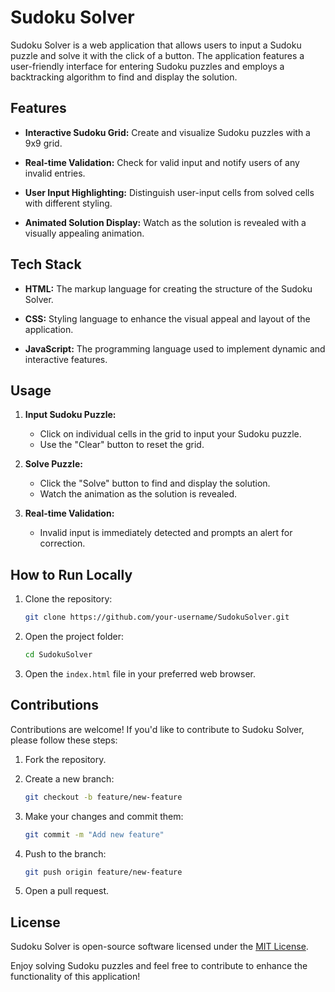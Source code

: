 # Sudoku Solver

Sudoku Solver is a web application that allows users to input a Sudoku puzzle and solve it with the click of a button. The application features a user-friendly interface for entering Sudoku puzzles and employs a backtracking algorithm to find and display the solution.

## Features

- **Interactive Sudoku Grid:** Create and visualize Sudoku puzzles with a 9x9 grid.

- **Real-time Validation:** Check for valid input and notify users of any invalid entries.

- **User Input Highlighting:** Distinguish user-input cells from solved cells with different styling.

- **Animated Solution Display:** Watch as the solution is revealed with a visually appealing animation.

## Tech Stack

- **HTML:** The markup language for creating the structure of the Sudoku Solver.

- **CSS:** Styling language to enhance the visual appeal and layout of the application.

- **JavaScript:** The programming language used to implement dynamic and interactive features.

## Usage

1. **Input Sudoku Puzzle:**
   - Click on individual cells in the grid to input your Sudoku puzzle.
   - Use the "Clear" button to reset the grid.

2. **Solve Puzzle:**
   - Click the "Solve" button to find and display the solution.
   - Watch the animation as the solution is revealed.

3. **Real-time Validation:**
   - Invalid input is immediately detected and prompts an alert for correction.

## How to Run Locally

1. Clone the repository:

   ```bash
   git clone https://github.com/your-username/SudokuSolver.git
   ```

2. Open the project folder:

   ```bash
   cd SudokuSolver
   ```

3. Open the `index.html` file in your preferred web browser.

## Contributions

Contributions are welcome! If you'd like to contribute to Sudoku Solver, please follow these steps:

1. Fork the repository.

2. Create a new branch:

   ```bash
   git checkout -b feature/new-feature
   ```

3. Make your changes and commit them:

   ```bash
   git commit -m "Add new feature"
   ```

4. Push to the branch:

   ```bash
   git push origin feature/new-feature
   ```

5. Open a pull request.

## License

Sudoku Solver is open-source software licensed under the [MIT License](LICENSE).

Enjoy solving Sudoku puzzles and feel free to contribute to enhance the functionality of this application!
